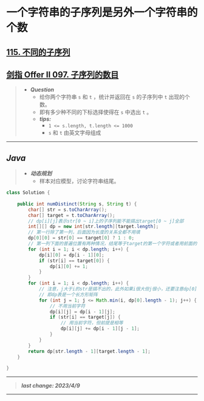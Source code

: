 # 一个字符串的子序列是另外一个字符串的个数

## [115. 不同的子序列](https://leetcode.cn/problems/distinct-subsequences/)

## [剑指 Offer II 097. 子序列的数目](https://leetcode.cn/problems/21dk04/)

> - ***Question***
>   - 给你两个字符串 `s` 和 `t` ，统计并返回在 `s` 的子序列中 `t` 出现的个数。
>   - 即有多少种不同的下标选择使得在 `s` 中选出 `t` 。
>   - ***tips:***
>     - `1 <= s.length, t.length <= 1000`
>     - `s` 和 `t` 由英文字母组成

---

## *Java*

> - ***动态规划***
>   - 样本对应模型，讨论字符串结尾。

```java
class Solution {
    
    public int numDistinct(String s, String t) {
        char[] str = s.toCharArray();
        char[] target = t.toCharArray();
        // dp[i][j]表示str[0 ~ i]上的子序列能不能搞出target[0 ~ j]全部
        int[][] dp = new int[str.length][target.length];
        // 第一行除了第一列，后面因为长度的关系全都不用填
        dp[0][0] = str[0] == target[0] ? 1 : 0;
        // 第一列下面的普遍位置有两种情况，结尾等于target的第一个字符或者用前面的子序列搞出target[0]
        for (int i = 1; i < dp.length; i++) {
            dp[i][0] = dp[i - 1][0];
            if (str[i] == target[0]) {
                dp[i][0] += 1;
            }
        }
        for (int i = 1; i < dp.length; i++) {
            // 注意，j大于i的str是搞不出的，此外如果i很大但j很小，还要注意dp[0].length这一边界
            // 即dp表是一个长方形矩阵
            for (int j = 1; j <= Math.min(i, dp[0].length - 1); j++) {
                // 不用当前字符
                dp[i][j] = dp[i - 1][j];
                if (str[i] == target[j]) {
                    // 用当前字符，但前提是相等
                    dp[i][j] += dp[i - 1][j - 1];
                }
            }
        }
        return dp[str.length - 1][target.length - 1];
    }
    
}
```

---

> ***last change: 2023/4/9***

---
